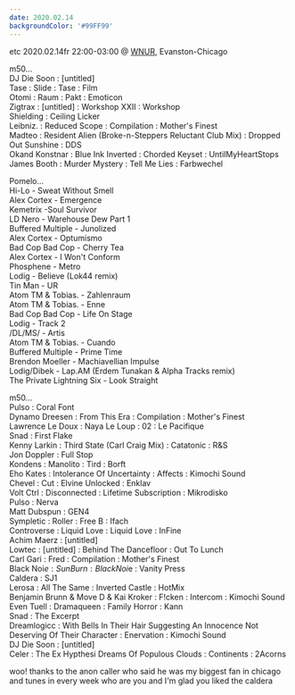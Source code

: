 ```yaml
---
date: 2020.02.14
backgroundColor: '#99FF99'
---
```


etc 2020.02.14fr 22:00-03:00 @ [WNUR](http://www.wnur.org/), Evanston-Chicago

m50...  
DJ Die Soon : \[untitled\]  
Tase : Slide : Tase : Film  
Otomi : Raum : Pakt : Emoticon  
Zigtrax : \[untitled\] : Workshop XXII : Workshop  
Shielding : Ceiling Licker  
Leibniz. : Reduced Scope : Compilation : Mother's Finest  
Madteo : Resident Alien (Broke-n-Steppers Reluctant Club Mix) : Dropped Out Sunshine : DDS  
Okand Konstnar : Blue Ink Inverted : Chorded Keyset : UntilMyHeartStops  
James Booth : Murder Mystery : Tell Me Lies : Farbwechel  

Pomelo...  
Hi-Lo - Sweat Without Smell  
Alex Cortex - Emergence  
Kemetrix -Soul Survivor  
LD Nero - Warehouse Dew Part 1  
Buffered Multiple - Junolized  
Alex Cortex - Optumismo  
Bad Cop Bad Cop - Cherry Tea  
Alex Cortex - I Won't Conform  
Phosphene - Metro  
Lodig - Believe (Lok44 remix)  
Tin Man - UR  
Atom TM & Tobias. - Zahlenraum  
Atom TM & Tobias. - Enne  
Bad Cop Bad Cop - Life On Stage  
Lodig - Track 2  
/DL/MS/ - Artis  
Atom TM & Tobias. - Cuando  
Buffered Multiple - Prime Time  
Brendon Moeller - Machiavellian Impulse  
Lodig/Dibek - Lap.AM (Erdem Tunakan & Alpha Tracks remix)  
The Private Lightning Six - Look Straight  

m50...  
Pulso : Coral Font  
Dynamo Dreesen : From This Era : Compilation : Mother's Finest  
Lawrence Le Doux : Naya Le Loup : 02 : Le Pacifique  
Snad : First Flake  
Kenny Larkin : Third State (Carl Craig Mix) : Catatonic : R&S  
Jon Doppler : Full Stop  
Kondens : Manolito : Tird : Borft  
Eho Kates : Intolerance Of Uncertainty : Affects : Kimochi Sound  
Chevel : Cut : Elvine Unlocked : Enklav  
Volt Ctrl : Disconnected : Lifetime Subscription : Mikrodisko  
Pulso : Nerva  
Matt Dubspun : GEN4  
Sympletic : Roller : Free B : Ifach  
Controverse : Liquid Love : Liquid Love : InFine  
Achim Maerz : \[untitled\]  
Lowtec : \[untitled\] : Behind The Dancefloor : Out To Lunch  
Carl Gari : Fred : Compilation : Mother's Finest  
Black Noi$e : Sun Burn : Black Noi$e : Vanity Press  
Caldera : SJ1  
Lerosa : All The Same : Inverted Castle : HotMix  
Benjamin Brunn & Move D & Kai Kroker : F!cken : Intercom : Kimochi Sound  
Even Tuell : Dramaqueen : Family Horror : Kann  
Snad : The Excerpt  
Dreamlogicc : With Bells In Their Hair Suggesting An Innocence Not Deserving Of Their Character : Enervation : Kimochi Sound  
DJ Die Soon : \[untitled\]  
Celer : The Ex Hypthesi Dreams Of Populous Clouds : Continents : 2Acorns  

woo! thanks to the anon caller who said he was my biggest fan in chicago and tunes in every week who are you and I'm glad you liked the caldera